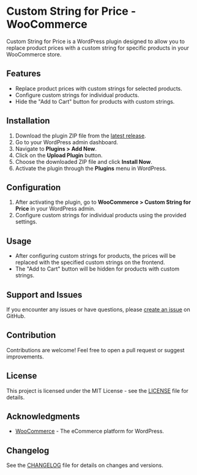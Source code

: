 # Custom String for Price - WooCommerce

Custom String for Price is a WordPress plugin designed to allow you to replace product prices with a custom string for specific products in your WooCommerce store.

## Features

- Replace product prices with custom strings for selected products.
- Configure custom strings for individual products.
- Hide the "Add to Cart" button for products with custom strings.

## Installation

1. Download the plugin ZIP file from the [latest release](https://github.com/devlifeX/custom-string-for-price-woocommerce/releases).
2. Go to your WordPress admin dashboard.
3. Navigate to **Plugins > Add New**.
4. Click on the **Upload Plugin** button.
5. Choose the downloaded ZIP file and click **Install Now**.
6. Activate the plugin through the **Plugins** menu in WordPress.

## Configuration

1. After activating the plugin, go to **WooCommerce > Custom String for Price** in your WordPress admin.
2. Configure custom strings for individual products using the provided settings.

## Usage

- After configuring custom strings for products, the prices will be replaced with the specified custom strings on the frontend.
- The "Add to Cart" button will be hidden for products with custom strings.

## Support and Issues

If you encounter any issues or have questions, please [create an issue](https://github.com/devlifeX/custom-string-for-price-woocommerce/issues) on GitHub.

## Contribution

Contributions are welcome! Feel free to open a pull request or suggest improvements.

## License

This project is licensed under the MIT License - see the [LICENSE](LICENSE) file for details.

## Acknowledgments

- [WooCommerce](https://woocommerce.com/) - The eCommerce platform for WordPress.

## Changelog

See the [CHANGELOG](CHANGELOG.md) file for details on changes and versions.

